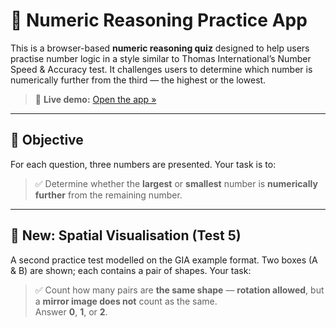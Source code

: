 # 🧠 Numeric Reasoning Practice App

This is a browser-based **numeric reasoning quiz** designed to help users practise number logic in a style similar to Thomas International’s Number Speed & Accuracy test. It challenges users to determine which number is numerically further from the third — the highest or the lowest.
> 🚀 **Live demo:** [Open the app »](https://ayahalqaifi.github.io/Numerical-Reasoning-Practice/)
---

## 🎯 Objective

For each question, three numbers are presented. Your task is to:

> ✅ Determine whether the **largest** or **smallest** number is **numerically further** from the remaining number.

---

## 🧩 New: Spatial Visualisation (Test 5)

A second practice test modelled on the GIA example format. Two boxes (A & B) are shown; each contains a pair of shapes. Your task:

> ✅ Count how many pairs are **the same shape** — **rotation allowed**, but a **mirror image does not** count as the same.  
Answer **0**, **1**, or **2**.

